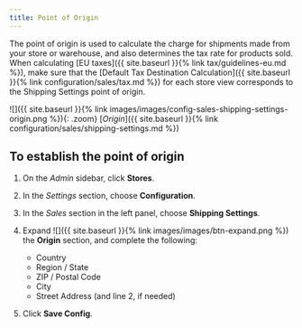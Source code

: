 ```yaml
---
title: Point of Origin
---
```


The point of origin is used to calculate the charge for shipments made from your store or warehouse, and also determines the tax rate for products sold. When calculating [EU taxes]({{ site.baseurl }}{% link tax/guidelines-eu.md %}), make sure that the [Default Tax Destination Calculation]({{ site.baseurl }}{% link configuration/sales/tax.md %}) for each store view corresponds to the Shipping Settings point of origin.

![]({{ site.baseurl }}{% link images/images/config-sales-shipping-settings-origin.png %}){: .zoom}
[*Origin*]({{ site.baseurl }}{% link configuration/sales/shipping-settings.md %})

## To establish the point of origin

1.  On the _Admin_ sidebar, click **Stores**.

1.  In the _Settings_ section, choose **Configuration**.

1.  In the _Sales_ section in the left panel, choose **Shipping Settings**.

1.  Expand ![]({{ site.baseurl }}{% link images/images/btn-expand.png %}) the **Origin** section, and complete the following:

    * Country
    * Region / State
    * ZIP / Postal Code
    * City
    * Street Address (and line 2, if needed)

1.  Click **Save Config**.
